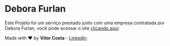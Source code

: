 # Debora Furlan

Este Projeto foi um serviço prestado junto com uma empresa contratada por Debora Furlan, você pode acessar o site [clicando aqui](https://deborafurlan.com.br)

Made with :heart: by **Vitor Costa** - [Linkedin](https://www.linkedin.com/in/vitor-costa-10566b22a/)
